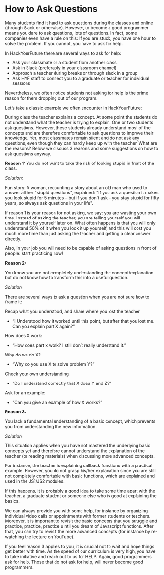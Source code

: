 # How to Ask Questions

Many students find it hard to ask questions during the classes and online (through Slack or otherwise). However, to become a good programmer means you dare to ask questions, lots of questions. In fact, some companies even have a rule on this: If you are stuck, you have ​one hour t​o solve the problem. If you cannot, you ​have to ask for help.

In HackYourFuture there are several ways to ask for help:

- Ask your classmate or a student from another class
- Ask in Slack (preferably in your classroom channel)
- Approach a teacher during breaks or through slack in a group
- Ask HYF staff to connect you to a graduate or teacher for individual sessions

Nevertheless, we often notice students not asking for help is the prime reason for them dropping out of our program.

Let’s take a classic example we often encounter in HackYourFuture:

During class the teacher explains a concept. At some point the students do not understand what the teacher is trying to explain. One or two students ask questions. However, these students already understand most of the concepts and are therefore comfortable to ask questions to improve their knowledge. Yet, most classmates remain silent and do not ask any questions, even though they can hardly keep up with the teacher. What are the reasons? Below we discuss 3 reasons and some suggestions on how to ask questions anyway.

**Reason 1:**
You do not want to take the risk of looking stupid in front of the class.

_Solution:_

Fun story:​ ​A woman, recounting a story about an old man who used to answer all her "stupid questions", explained: "If you ask a question it makes you look stupid for 5 minutes – but if you don't ask – you stay stupid for fifty years, so always ask questions in your life".

If reason 1 is your reason for not asking, we say: you are wasting your own time. Instead of asking the teacher, you are telling yourself you will understand it by yourself later on. What often happens is that you will only understand 50% of it when you look it up yourself, and this will cost you much more time than just asking the teacher and getting a clear answer directly.

Also, in your job you will need to be capable of asking questions in front of people: start practicing now!

**Reason 2:**

You know you are not completely understanding the concept/explanation but do not know how to transform this into a useful question.

_Solution_

There are several ways to ask a question when you are not sure how to frame it:

Recap what you understood, and share where you lost the teacher

- “I Understood how it worked until this point, but after that you lost me. Can you explain part X again?”

How does X work:

- “How does part x work? I still don’t really understand it.”

Why do we do X?

- “Why do you use X to solve problem Y?”

Check your own understanding

- “Do I understand correctly that X does Y and Z?”

Ask for an example:

- “Can you give an example of how X works?”

**Reason 3:**

You lack a fundamental understanding of a basic concept, which prevents you from understanding the new information.

_Solution_

This situation applies when you have not mastered the underlying basic concepts yet and therefore cannot understand the explanation of the teacher (or reading materials) when discussing more advanced concepts.

For instance, the teacher is explaining ​callback functions​ with a practical example. However, you do not grasp his/her explanation since you are still not completely comfortable with basic functions, which are explained and used in the JS1/JS2 modules.

If this happens, it is probably a good idea to take some time apart with the teacher, a graduate student or someone else ​who is good at explaining the basics​.

We can always provide you with some help, for instance by organizing individual video calls or appointments with former students or teachers. Moreover, it is important to revisit the basic concepts that you struggle and ​practice, practice, practice u​ ntil you dream of Javascript functions. After that, you can try to revisit the more advanced concepts (for instance by re-watching the lecture on YouTube).

If you feel reason 3 applies to you, it is crucial not to wait and hope things get better with time. As the speed of our curriculum is very high, ​you have to take initiative and reach out to us for HELP.​ Again, good programmers ask for help. Those that do not ask for help, will never become good programmers.
